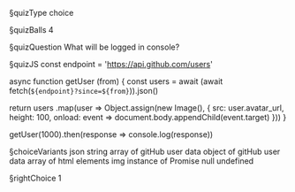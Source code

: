 §quizType
choice

§quizBalls
4

§quizQuestion
What will be logged in console?


§quizJS
const endpoint = 'https://api.github.com/users'

async function getUser (from) {
  const users = await (await fetch(`${endpoint}?since=${from}`)).json()

  return users
    .map(user => Object.assign(new Image(), {
      src: user.avatar_url,
      height: 100,
      onload: event => document.body.appendChild(event.target)
    }))
}

getUser(1000).then(response => console.log(response))


§choiceVariants
json string
array of gitHub user data
object of gitHub user data
array of html elements img
instance of Promise
null
undefined

§rightChoice
1
